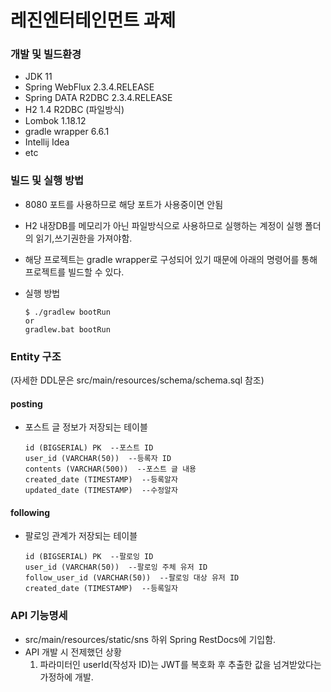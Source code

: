 # 레진엔터테인먼트 과제

### 개발 및 빌드환경

* JDK 11
* Spring WebFlux 2.3.4.RELEASE
* Spring DATA R2DBC 2.3.4.RELEASE
* H2 1.4 R2DBC (파일방식)
* Lombok 1.18.12
* gradle wrapper 6.6.1
* Intellij Idea
* etc

### 빌드 및 실행 방법
- 8080 포트를 사용하므로 해당 포트가 사용중이면 안됨  
- H2 내장DB를 메모리가 아닌 파일방식으로 사용하므로 실행하는 계정이 실행 폴더의 읽기,쓰기권한을 가져야함.
- 해당 프로젝트는 gradle wrapper로 구성되어 있기 때문에 아래의 명령어를 통해 프로젝트를 빌드할 수 있다.
- 실행 방법
    
   ```
   $ ./gradlew bootRun
   or
   gradlew.bat bootRun
   ```

### Entity 구조
(자세한 DDL문은 src/main/resources/schema/schema.sql 참조)

#### posting
- 포스트 글 정보가 저장되는 테이블
   ```
   id (BIGSERIAL) PK  --포스트 ID
   user_id (VARCHAR(50))  --등록자 ID
   contents (VARCHAR(500))  --포스트 글 내용
   created_date (TIMESTAMP)  --등록알자
   updated_date (TIMESTAMP)  --수정알자
   ```
  
#### following
- 팔로잉 관계가 저장되는 테이블
   ```
   id (BIGSERIAL) PK  --팔로잉 ID
   user_id (VARCHAR(50))  --팔로잉 주체 유저 ID
   follow_user_id (VARCHAR(50))  --팔로잉 대상 유저 ID
   created_date (TIMESTAMP)  --등록일자
   ```

### API 기능명세
- src/main/resources/static/sns 하위 Spring RestDocs에 기입함.
- API 개발 시 전제했던 상황
  1. 파라미터인 userId(작성자 ID)는 JWT를 복호화 후 추출한 값을 넘겨받았다는 가정하에 개발.